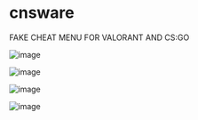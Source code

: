 # cnsware

FAKE CHEAT MENU FOR VALORANT AND CS:GO


![image](https://user-images.githubusercontent.com/123787641/215237910-447960cd-07a6-4a20-ae92-2435fe32d823.png)

![image](https://user-images.githubusercontent.com/123787641/215237895-1797339e-6a5f-4758-83e9-62a7b529704b.png)

![image](https://user-images.githubusercontent.com/123787641/215238057-a72b02f4-296b-4bcf-b105-78b5e16f1fde.png)

![image](https://user-images.githubusercontent.com/123787641/215238053-b61af242-ff1e-4f48-83a4-8915c156ff12.png)
